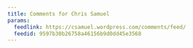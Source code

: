 ```yaml
---
title: Comments for Chris Samuel
params:
  feedlink: https://csamuel.wordpress.com/comments/feed/
  feedid: 9597b30b26758a46156b9d0dd45e3568
---
```

